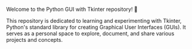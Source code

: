 Welcome to the Python GUI with Tkinter repository! 🎉

This repository is dedicated to learning and experimenting with Tkinter, Python's standard library for creating Graphical User Interfaces (GUIs). It serves as a personal space to explore, document, and share various projects and concepts.

